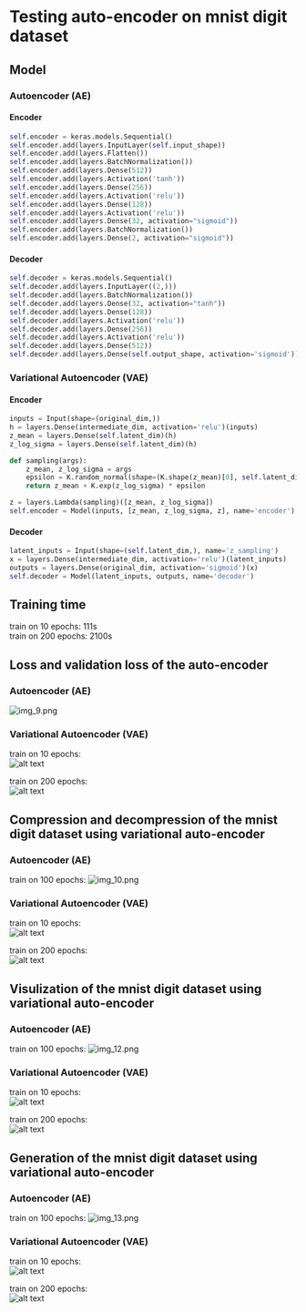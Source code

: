 # Testing auto-encoder on mnist digit dataset
## Model
### Autoencoder (AE)
#### Encoder
```python
self.encoder = keras.models.Sequential()
self.encoder.add(layers.InputLayer(self.input_shape))
self.encoder.add(layers.Flatten())
self.encoder.add(layers.BatchNormalization())
self.encoder.add(layers.Dense(512))
self.encoder.add(layers.Activation('tanh'))
self.encoder.add(layers.Dense(256))
self.encoder.add(layers.Activation('relu'))
self.encoder.add(layers.Dense(128))
self.encoder.add(layers.Activation('relu'))
self.encoder.add(layers.Dense(32, activation="sigmoid"))
self.encoder.add(layers.BatchNormalization())
self.encoder.add(layers.Dense(2, activation="sigmoid"))
```

#### Decoder
```python
self.decoder = keras.models.Sequential()
self.decoder.add(layers.InputLayer((2,)))
self.decoder.add(layers.BatchNormalization())
self.decoder.add(layers.Dense(32, activation="tanh"))
self.decoder.add(layers.Dense(128))
self.decoder.add(layers.Activation('relu'))
self.decoder.add(layers.Dense(256))
self.decoder.add(layers.Activation('relu'))
self.decoder.add(layers.Dense(512))
self.decoder.add(layers.Dense(self.output_shape, activation='sigmoid'))
```

### Variational Autoencoder (VAE)
#### Encoder
```python
inputs = Input(shape=(original_dim,))
h = layers.Dense(intermediate_dim, activation='relu')(inputs)
z_mean = layers.Dense(self.latent_dim)(h)
z_log_sigma = layers.Dense(self.latent_dim)(h)

def sampling(args):
    z_mean, z_log_sigma = args
    epsilon = K.random_normal(shape=(K.shape(z_mean)[0], self.latent_dim), mean=0., stddev=0.1)
    return z_mean + K.exp(z_log_sigma) * epsilon

z = layers.Lambda(sampling)([z_mean, z_log_sigma])
self.encoder = Model(inputs, [z_mean, z_log_sigma, z], name='encoder')
```

#### Decoder
```python
latent_inputs = Input(shape=(self.latent_dim,), name='z_sampling')
x = layers.Dense(intermediate_dim, activation='relu')(latent_inputs)
outputs = layers.Dense(original_dim, activation='sigmoid')(x)
self.decoder = Model(latent_inputs, outputs, name='decoder')
```


## Training time
train on 10 epochs: 111s  
train on 200 epochs: 2100s

## Loss and validation loss of the auto-encoder
### Autoencoder (AE)
![img_9.png](img%2Fimg_9.png)

### Variational Autoencoder (VAE)
train on 10 epochs:  
![alt text](img/loss_autoencoder_10.png)

train on 200 epochs:  
![alt text](img/loss_autoencoder.png)

## Compression and decompression of the mnist digit dataset using variational auto-encoder
### Autoencoder (AE) 
train on 100 epochs:
![img_10.png](img%2Fimg_10.png)


### Variational Autoencoder (VAE)
train on 10 epochs:  
![alt text](img/compress_decompress_autoencoder_10.png)

train on 200 epochs:  
![alt text](img/compress_decompress_autoencoder.png)

## Visulization of the mnist digit dataset using variational auto-encoder

### Autoencoder (AE)
train on 100 epochs:
![img_12.png](img%2Fimg_12.png)

### Variational Autoencoder (VAE)
train on 10 epochs:  
![alt text](img/projection_autoencoder_10.png)

train on 200 epochs:  
![alt text](img/projection_autoencoder.png)

## Generation of the mnist digit dataset using variational auto-encoder
### Autoencoder (AE)
train on 100 epochs:
![img_13.png](img%2Fimg_13.png)
### Variational Autoencoder (VAE)
train on 10 epochs:  
![alt text](img/generation_autoencoder_10.png)

train on 200 epochs:  
![alt text](img/generation_autoencoder.png)
